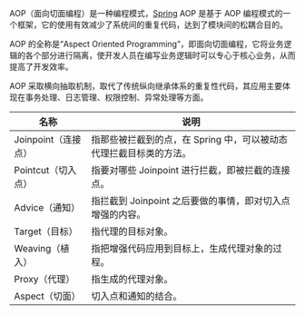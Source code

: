AOP（面向切面编程）是一种编程模式，[Spring](http://c.biancheng.net/spring/) AOP 是基于 AOP 编程模式的一个框架，它的使用有效减少了系统间的重复代码，达到了模块间的松耦合目的。



AOP 的全称是“Aspect Oriented Programming”，即面向切面编程，它将业务逻辑的各个部分进行隔离，使开发人员在编写业务逻辑时可以专心于核心业务，从而提高了开发效率。



AOP 采取横向抽取机制，取代了传统纵向继承体系的重复性代码，其应用主要体现在事务处理、日志管理、权限控制、异常处理等方面。



| 名称                | 说明                                                         |
| ------------------- | ------------------------------------------------------------ |
| Joinpoint（连接点） | 指那些被拦截到的点，在 Spring 中，可以被动态代理拦截目标类的方法。 |
| Pointcut（切入点）  | 指要对哪些 Joinpoint 进行拦截，即被拦截的连接点。            |
| Advice（通知）      | 指拦截到 Joinpoint 之后要做的事情，即对切入点增强的内容。    |
| Target（目标）      | 指代理的目标对象。                                           |
| Weaving（植入）     | 指把增强代码应用到目标上，生成代理对象的过程。               |
| Proxy（代理）       | 指生成的代理对象。                                           |
| Aspect（切面）      | 切入点和通知的结合。                                         |

